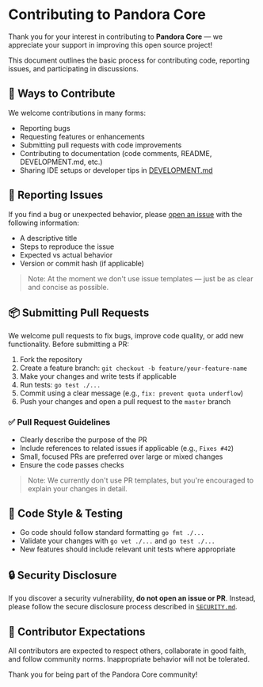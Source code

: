 # Contributing to Pandora Core

Thank you for your interest in contributing to **Pandora Core** — we appreciate your support in improving this open source project!

This document outlines the basic process for contributing code, reporting issues, and participating in discussions.

## :raising_hand: Ways to Contribute

We welcome contributions in many forms:

* Reporting bugs
* Requesting features or enhancements
* Submitting pull requests with code improvements
* Contributing to documentation (code comments, README, DEVELOPMENT.md, etc.)
* Sharing IDE setups or developer tips in [DEVELOPMENT.md](./DEVELOPMENT.md)

## :bug: Reporting Issues

If you find a bug or unexpected behavior, please [open an issue](https://github.com/PandoraSuite/pandora-core/issues) with the following information:

* A descriptive title
* Steps to reproduce the issue
* Expected vs actual behavior
* Version or commit hash (if applicable)

> Note: At the moment we don't use issue templates — just be as clear and concise as possible.

## :package: Submitting Pull Requests

We welcome pull requests to fix bugs, improve code quality, or add new functionality. Before submitting a PR:

1. Fork the repository
2. Create a feature branch: `git checkout -b feature/your-feature-name`
3. Make your changes and write tests if applicable
4. Run tests: `go test ./...`
5. Commit using a clear message (e.g., `fix: prevent quota underflow`)
6. Push your changes and open a pull request to the `master` branch

### :white_check_mark: Pull Request Guidelines

* Clearly describe the purpose of the PR
* Include references to related issues if applicable (e.g., `Fixes #42`)
* Small, focused PRs are preferred over large or mixed changes
* Ensure the code passes checks

> Note: We currently don't use PR templates, but you're encouraged to explain your changes in detail.

## :test_tube: Code Style & Testing

* Go code should follow standard formatting `go fmt ./...`
* Validate your changes with `go vet ./...` and `go test ./...`
* New features should include relevant unit tests where appropriate

## :lock: Security Disclosure

If you discover a security vulnerability, **do not open an issue or PR**. Instead, please follow the secure disclosure process described in [`SECURITY.md`](./SECURITY.md).

## :handshake: Contributor Expectations

All contributors are expected to respect others, collaborate in good faith, and follow community norms. Inappropriate behavior will not be tolerated.

Thank you for being part of the Pandora Core community!

